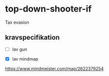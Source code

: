 # top-down-shooter-if
Tax evasion

## kravspecifikation

- [ ] lav gun
- [x] lav mindmap





https://www.mindmeister.com/map/2622379254
